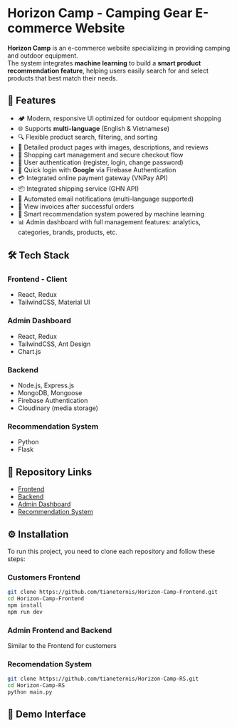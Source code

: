 # Horizon Camp - Camping Gear E-commerce Website

**Horizon Camp** is an e-commerce website specializing in providing camping and outdoor equipment.  
The system integrates **machine learning** to build a **smart product recommendation feature**, helping users easily search for and select products that best match their needs.

## 🚀 Features

- 🏕️ Modern, responsive UI optimized for outdoor equipment shopping  
- 🌐 Supports **multi-language** (English & Vietnamese)  
- 🔍 Flexible product search, filtering, and sorting  
- 📄 Detailed product pages with images, descriptions, and reviews  
- 🛒 Shopping cart management and secure checkout flow  
- 🔑 User authentication (register, login, change password)  
- 🔑 Quick login with **Google** via Firebase Authentication  
- 💳 Integrated online payment gateway (VNPay API)  
- 📦 Integrated shipping service (GHN API)  
- 📧 Automated email notifications (multi-language supported)  
- 🧾 View invoices after successful orders  
- 🤖 Smart recommendation system powered by machine learning  
- 📊 Admin dashboard with full management features: analytics, categories, brands, products, etc.  

## 🛠️ Tech Stack

### Frontend - Client
- React, Redux  
- TailwindCSS, Material UI  

### Admin Dashboard
- React, Redux  
- TailwindCSS, Ant Design  
- Chart.js  

### Backend
- Node.js, Express.js  
- MongoDB, Mongoose  
- Firebase Authentication  
- Cloudinary (media storage)  

### Recommendation System
- Python  
- Flask  

## 📂 Repository Links

- [Frontend](https://github.com/tianeternis/Horizon-Camp-Frontend.git)  
- [Backend](https://github.com/tianeternis/Horizon-Camp-Backend.git)  
- [Admin Dashboard](https://github.com/tianeternis/Horizon-Camp-Admin.git)  
- [Recommendation System](https://github.com/tianeternis/Horizon-Camp-RS.git)  

## ⚙️ Installation

To run this project, you need to clone each repository and follow these steps:

### Customers Frontend
```bash
git clone https://github.com/tianeternis/Horizon-Camp-Frontend.git
cd Horizon-Camp-Frontend
npm install
npm run dev
```

### Admin Frontend and Backend
Similar to the Frontend for customers

### Recomendation System
```bash
git clone https://github.com/tianeternis/Horizon-Camp-RS.git
cd Horizon-Camp-RS
python main.py
```

## 🎨 Demo Interface
